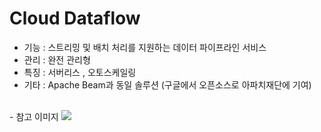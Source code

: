 # Cloud Dataflow 

 - 기능 : 스트리밍 및 배치 처리를 지원하는 데이터 파이프라인 서비스 
 - 관리 : 완전 관리형
 - 특징 : 서버리스 , 오토스케일링
 - 기타 : Apache Beam과 동일 솔루션 (구글에서 오픈소스로 아파치재단에 기여)
 <br>
 - 참고 이미지
 <img src="https://cdn-images-1.medium.com/max/1800/1*Q8-53scjBEcge_XzexrU8g.png"/>


